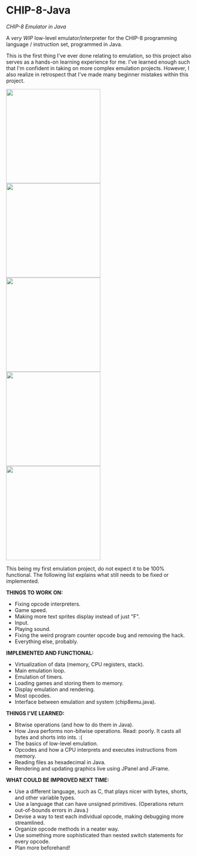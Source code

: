 # CHIP-8-Java
*CHIP-8 Emulator in Java*

A *very WIP* low-level emulator/interpreter for the CHIP-8 programming language / instruction set, programmed in Java.

This is the first thing I've ever done relating to emulation, so this project also serves as a hands-on learning experience for me. I've learned enough such that I'm confident in taking on more complex emulation projects. However, I also realize in retrospect that I've made many beginner mistakes within this project.

<img src="https://i.imgur.com/TavYjkX.png" width="256"> <img src="https://i.imgur.com/OgwUSlf.png" width="256"> <img src="https://i.imgur.com/trnM76x.png" width="256"> <img src="https://i.imgur.com/Gr3BkVG.png" width="256"> <img src="https://i.imgur.com/yXI9xih.png" width="256">

This being my first emulation project, do not expect it to be 100% functional. The following list explains what still needs to be fixed or implemented.

**THINGS TO WORK ON:**
* Fixing opcode interpreters.
* Game speed.
* Making more text sprites display instead of just "F".
* Input.
* Playing sound.
* Fixing the weird program counter opcode bug and removing the hack.
* Everything else, probably.

**IMPLEMENTED AND FUNCTIONAL:**
* Virtualization of data (memory, CPU registers, stack).
* Main emulation loop.
* Emulation of timers.
* Loading games and storing them to memory.
* Display emulation and rendering.
* Most opcodes.
* Interface between emulation and system (chip8emu.java).

**THINGS I'VE LEARNED:**
* Bitwise operations (and how to do them in Java).
* How Java performs non-bitwise operations. Read: poorly. It casts all bytes and shorts into ints. :(
* The basics of low-level emulation.
* Opcodes and how a CPU interprets and executes instructions from memory.
* Reading files as hexadecimal in Java.
* Rendering and updating graphics live using JPanel and JFrame.

**WHAT COULD BE IMPROVED NEXT TIME:**
* Use a different language, such as C, that plays nicer with bytes, shorts, and other variable types.
* Use a language that can have unsigned primitives. (Operations return out-of-bounds errors in Java.)
* Devise a way to test each individual opcode, making debugging more streamlined.
* Organize opcode methods in a neater way.
* Use something more sophisticated than nested switch statements for every opcode.
* Plan more beforehand!
